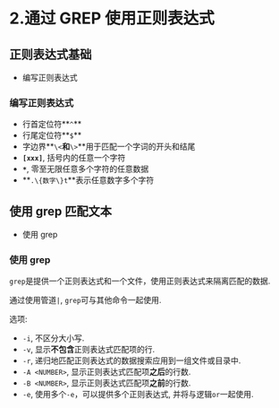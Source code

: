 # 2.通过 GREP 使用正则表达式

## 正则表达式基础

* 编写正则表达式

### 编写正则表达式

* 行首定位符**`^`**
* 行尾定位符**`$`**
* 字边界**`\<`**和**`\>`**用于匹配一个字词的开头和结尾
* **`[xxx]`**, 括号内的任意一个字符
* **`*`**, 零至无限任意多个字符的任意数据
* **`.\{数字\}t`**表示任意数字多个字符

## 使用 grep 匹配文本

* 使用 grep

### 使用 grep

`grep`是提供一个正则表达式和一个文件，使用正则表达式来隔离匹配的数据.

通过使用管道`|`, `grep`可与其他命令一起使用.

选项:

* `-i`, 不区分大小写.
* `-v`, 显示**不包含**正则表达式匹配项的行.
* `-r`, 递归地匹配正则表达式的数据搜索应用到一组文件或目录中.
* `-A <NUMBER>`, 显示正则表达式匹配项**之后**的行数.
* `-B <NUMBER>`, 显示正则表达式匹配项**之前**的行数.
* `-e`, 使用多个`-e`，可以提供多个正则表达式, 并将与逻辑`or`一起使用.